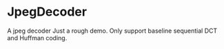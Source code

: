 # JpegDecoder
A jpeg decoder
Just a rough demo. Only support baseline sequential DCT and Huffman coding.
